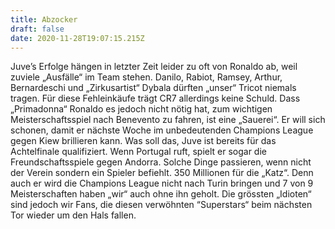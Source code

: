 ```yaml
---
title: Abzocker
draft: false
date: 2020-11-28T19:07:15.215Z
---
```

Juve’s Erfolge hängen in letzter Zeit leider zu oft von Ronaldo ab, weil zuviele „Ausfälle“ im Team stehen. Danilo, Rabiot, Ramsey, Arthur, Bernardeschi und „Zirkusartist“ Dybala dürften „unser“ Tricot niemals tragen. Für diese Fehleinkäufe trägt CR7 allerdings keine Schuld. Dass „Primadonna“ Ronaldo es jedoch nicht nötig hat, zum wichtigen Meisterschaftsspiel nach Benevento zu fahren, ist eine „Sauerei“. Er will sich schonen, damit er nächste Woche im unbedeutenden Champions League gegen Kiew brillieren kann. Was soll das, Juve ist bereits für das Achtelfinale qualifiziert. Wenn Portugal ruft, spielt er sogar die Freundschaftsspiele gegen Andorra. Solche Dinge passieren, wenn nicht der Verein sondern ein Spieler befiehlt. 350 Millionen  für die „Katz“. Denn auch er wird die Champions League nicht nach Turin bringen und 7 von 9 Meisterschaften haben „wir“ auch ohne ihn geholt.  Die grössten „Idioten“ sind jedoch wir Fans, die diesen verwöhnten “Superstars“ beim nächsten Tor wieder um den Hals fallen.